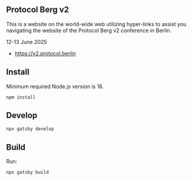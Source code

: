 ## Protocol Berg v2

This is a website on the world-wide web utilizing hyper-links to assist you navigating the website of the Protocol Berg v2 conference in Berlin.

12-13 June 2025

- <https://v2.protocol.berlin>

## Install

Minimum required Node.js version is 18.

```
npm install
```

## Develop

```
npx gatsby develop
```

## Build

Run:

```
npx gatsby build
```
